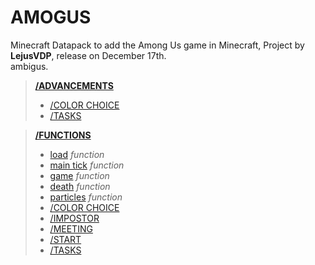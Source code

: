# AMOGUS

Minecraft Datapack to add the Among Us game in Minecraft,
Project by **LejusVDP**, release on December 17th.  
ambigus.  
> [**/ADVANCEMENTS**](./data/amogus/advancements)  
> - [/COLOR CHOICE](./data/amogus/advancements/colorpick)  
> - [/TASKS](./data/amogus/advancements/tasks)  


> [**/FUNCTIONS**](./data/amogus/functions)  
> - [load](./data/amogus/functions/load.mcfunction)  *function*
> - [main tick](./data/amogus/functions/tick.mcfunction) *function*
> - [game](./data/amogus/functions/game.mcfunction) *function*
> - [death](./data/amogus/functions/death.mcfunction) *function*
> - [particles](./data/amogus/functions/particles.mcfunction) *function*
> - [/COLOR CHOICE](./data/amogus/functions/color_pick)
> - [/IMPOSTOR](./data/amogus/functions/impostor)
> - [/MEETING](./data/amogus/functions/meeting)
> - [/START](./data/amogus/functions/start)
> - [/TASKS](./data/amogus/functions/tasks)
